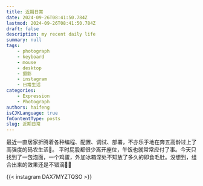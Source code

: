 ```yaml
---
title: 近期日常
date: 2024-09-26T08:41:50.784Z
lastmod: 2024-09-26T08:41:50.784Z
draft: false
description: my recent daily life
summary: null
tags:
    - photograph
    - keyboard
    - mouse
    - desktop
    - 摄影
    - instagram
    - 日常生活
categories:
    - Expression
    - Photograph
authors: haifeng
isCJKLanguage: true
fmContentType: posts
slug: 近期日常
---
```


最近一直居家折腾着各种编程、配置、调试、部署，不亦乐乎地在奔五高龄过上了高强度的码农生活:disguised_face:。
平时屁股都很少离开座位，午饭也就常常应付了事。今天只找到了一包泡面，一个鸡蛋，外加冰箱深处不知放了多久的即食毛肚。没想到，组合出来的效果还是不错滴:ramen::yum:

{{< instagram DAX7MYZTQSO >}}
